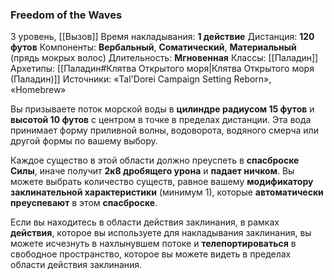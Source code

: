 ### Freedom of the Waves

3 уровень, [[Вызов]]
Время накладывания: **1 действие**
Дистанция: **120 футов**
Компоненты: **Вербальный**, **Соматический**, **Материальный** (прядь мокрых волос)
Длительность: **Мгновенная**
Классы: [[Паладин]]
Архетипы: [[Паладин#Клятва Открытого моря|Клятва Открытого моря (Паладин)]]
Источники: «Tal'Dorei Campaign Setting Reborn», «Homebrew»

Вы призываете поток морской воды в **цилиндре радиусом 15 футов** и **высотой 10 футов** с центром в точке в пределах дистанции. Эта вода принимает форму приливной волны, водоворота, водяного смерча или другой формы по вашему выбору.

Каждое существо в этой области должно преуспеть в **спасброске Силы**, иначе получит **2к8 дробящего урона** и **падает ничком**. Вы можете выбрать количество существ, равное вашему **модификатору заклинательной характеристики** (минимум 1), которые **автоматически преуспевают** в этом **спасброске**.

Если вы находитесь в области действия заклинания, в рамках **действия**, которое вы используете для накладывания заклинания, вы можете исчезнуть в нахлынувшем потоке и **телепортироваться** в свободное пространство, которое вы можете видеть в пределах области действия заклинания.